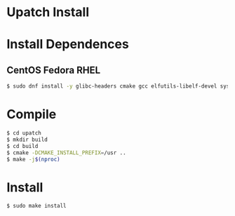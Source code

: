 Upatch Install
===============

# Install Dependences

## CentOS Fedora RHEL

```bash
$ sudo dnf install -y glibc-headers cmake gcc elfutils-libelf-devel systemtap-sdt-devel libunwind-devel
```

# Compile

```bash
$ cd upatch
$ mkdir build
$ cd build
$ cmake -DCMAKE_INSTALL_PREFIX=/usr ..
$ make -j$(nproc)
```

# Install

```bash
$ sudo make install
```
